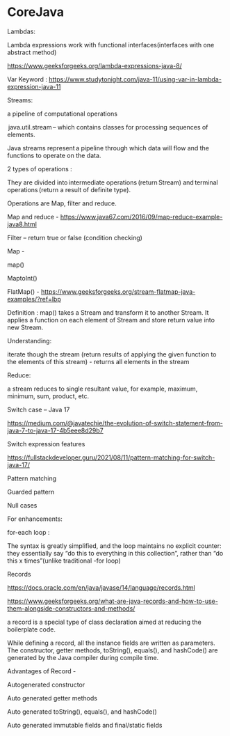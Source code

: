 # CoreJava

Lambdas:  

Lambda expressions work with functional interfaces(interfaces with one abstract method) 

https://www.geeksforgeeks.org/lambda-expressions-java-8/ 

Var Keyword : https://www.studytonight.com/java-11/using-var-in-lambda-expression-java-11 

 

Streams: 

a pipeline of computational operations 

 java.util.stream – which contains classes for processing sequences of elements. 

Java streams represent a pipeline through which data will flow and the functions to operate on the data.  

2 types of operations : 

They are divided into intermediate operations (return Stream<T>) and terminal operations (return a result of definite type). 

Operations are Map, filter and reduce. 

Map and reduce - https://www.java67.com/2016/09/map-reduce-example-java8.html 

 

Filter – return true or false (condition checking) 

Map  -  

map() 

MaptoInt() 

FlatMap() - https://www.geeksforgeeks.org/stream-flatmap-java-examples/?ref=lbp 

 

 

Definition : map() takes a Stream and transform it to another Stream. It applies a function on each element of Stream and store return value into new Stream. 

 

Understanding: 

iterate though the stream (return results of applying the given function to the elements of this stream) - returns all elements in the stream 

 

Reduce: 

a stream reduces to single resultant value, for example, maximum, minimum, sum, product, etc. 

 

Switch case – Java 17 

https://medium.com/@javatechie/the-evolution-of-switch-statement-from-java-7-to-java-17-4b5eee8d29b7 

 

Switch expression features 

https://fullstackdeveloper.guru/2021/08/11/pattern-matching-for-switch-java-17/ 

Pattern matching 

Guarded pattern 

Null cases 

 

 

 

 

 

For enhancements: 

for-each loop : 

The syntax is greatly simplified, and the loop maintains no explicit counter: they essentially say “do this to everything in this collection”, rather than “do this x times”(unlike traditional -for loop) 

Records 

https://docs.oracle.com/en/java/javase/14/language/records.html 

https://www.geeksforgeeks.org/what-are-java-records-and-how-to-use-them-alongside-constructors-and-methods/ 

a record is a special type of class declaration aimed at reducing the boilerplate code.   

While defining a record, all the instance fields are written as parameters. The constructor, getter methods, toString(), equals(), and hashCode() are generated by the Java compiler during compile time. 

 

Advantages of Record - 

Autogenerated constructor 

Auto generated getter methods 

Auto generated toString(), equals(), and hashCode() 

Auto generated immutable fields and final/static fields 

 

 

 
